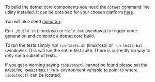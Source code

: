 To build the dotnet core components you need the `dotnet` command line utility installed.
It can be obtained for your chosen platform [here](https://www.microsoft.com/net/core#macosx).

You will also need [mono 5.x](http://www.mono-project.com/docs/about-mono/releases/).

 Run `./build.sh` (linux/osx) or `build.bat` (windows) to trigger code generation and complete a dotnet core build. 

 To run the tests simply run `run-tests.sh` (linux/osx) or `run-tests.bat` (windows). This will run the entire test suite. There is currently no way to only run a subset of tests. 

 If you get a warning saying `rabbitmqctl` cannot be found please set the `RABBITMQ_RABBITMQCLT_PATH` environment variable to point to where `rabbitmqctl` can be located.
